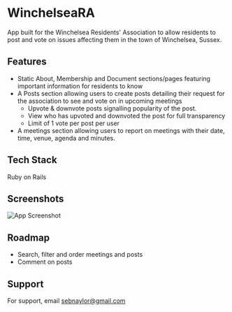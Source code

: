 # WinchelseaRA

App built for the Winchelsea Residents' Association to allow residents to post and vote on issues affecting them in the town of Winchelsea, Sussex.
## Features

- Static About, Membership and Document sections/pages featuring important information for residents to know
- A Posts section allowing users to create posts detailing their request for the association to see and vote on in upcoming meetings
    - Upvote & downvote posts signalling popularity of the post.
    - View who has upvoted and downvoted the post for full transparency
    - Limit of 1 vote per post per user
- A meetings section allowing users to report on meetings with their date, time, venue, agenda and minutes.



## Tech Stack

Ruby on Rails


## Screenshots

![App Screenshot](https://snaylor.s3.eu-west-2.amazonaws.com/Screenshot%202022-05-03%20at%2015.26.18.png)


## Roadmap

- Search, filter and order meetings and posts 
- Comment on posts


## Support

For support, email sebnaylor@gmail.com
